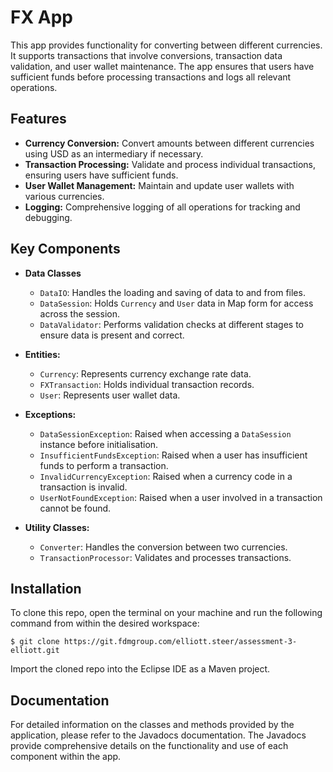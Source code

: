 # FX App

This app provides functionality for converting between different currencies. It supports transactions that involve conversions, transaction data validation, and user wallet maintenance. The app ensures that users have sufficient funds before processing transactions and logs all relevant operations.

## Features

- **Currency Conversion:** Convert amounts between different currencies using USD as an intermediary if necessary.
- **Transaction Processing:** Validate and process individual transactions, ensuring users have sufficient funds.
- **User Wallet Management:** Maintain and update user wallets with various currencies.
- **Logging:** Comprehensive logging of all operations for tracking and debugging.

## Key Components

- **Data Classes**
  - `DataIO`: Handles the loading and saving of data to and from files.
  - `DataSession`: Holds `Currency` and `User` data in Map form for access across the session.
  - `DataValidator`: Performs validation checks at different stages to ensure data is present and correct.

- **Entities:**
  - `Currency`: Represents currency exchange rate data.
  - `FXTransaction`: Holds individual transaction records.
  - `User`: Represents user wallet data.

- **Exceptions:**
  - `DataSessionException`: Raised when accessing a `DataSession` instance before initialisation.
  - `InsufficientFundsException`: Raised when a user has insufficient funds to perform a transaction.
  - `InvalidCurrencyException`: Raised when a currency code in a transaction is invalid.
  - `UserNotFoundException`: Raised when a user involved in a transaction cannot be found.

- **Utility Classes:**
  - `Converter`: Handles the conversion between two currencies.
  - `TransactionProcessor`: Validates and processes transactions.

## Installation

To clone this repo, open the terminal on your machine and run the following command from within the desired workspace:

```console
$ git clone https://git.fdmgroup.com/elliott.steer/assessment-3-elliott.git
```

Import the cloned repo into the Eclipse IDE as a Maven project.

## Documentation

For detailed information on the classes and methods provided by the application, please refer to the Javadocs documentation. The Javadocs provide comprehensive details on the functionality and use of each component within the app.
